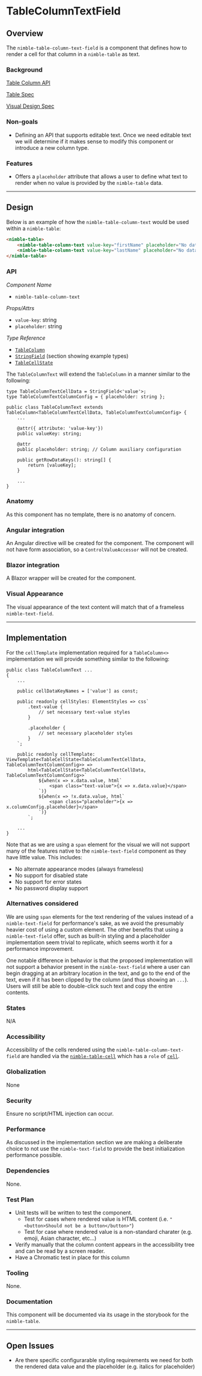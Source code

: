# TableColumnTextField

## Overview

The `nimble-table-column-text-field` is a component that defines how to render a cell for that column in a `nimble-table` as text.

### Background

[Table Column API](../table-columns-hld.md)

[Table Spec](../README.md)

[Visual Design Spec](https://xd.adobe.com/view/5b476816-dad1-4671-b20a-efe796631c72-0e14/specs/)

### Non-goals

-   Defining an API that supports editable text. Once we need editable text we will determine if it makes sense to modify this component or introduce a new column type.

### Features

-   Offers a `placeholder` attribute that allows a user to define what text to render when no value is provided by the `nimble-table` data.

---

## Design

Below is an example of how the `nimble-table-column-text` would be used within a `nimble-table`:

```HTML
<nimble-table>
    <nimble-table-column-text value-key="firstName" placeholder="No data">First Name</nimble-table-column-text-field>
    <nimble-table-column-text value-key="lastName" placeholder="No data">Last Name</nimble-table-column-text-field>
</nimble-table>
```

### API

_Component Name_

-   `nimble-table-column-text`

_*Props/Attrs*_

-   `value-key`: string
-   `placeholder`: string

_Type Reference_

-   [`TableColumn`](../table-columns-hld.md#tablecolumn)
-   [`StringField`](https://github.com/ni/nimble/blob/main/packages/nimble-components/src/table/specs/table-data-api.md#implementation--design) (section showing example types)
-   [`TableCellState`](../table-columns-hld.md#tablecellstate-interface)

The `TableColumnText` will extend the `TableColumn` in a manner similar to the following:

```TS
type TableColumnTextCellData = StringField<'value'>;
type TableColumnTextColumnConfig = { placeholder: string };

public class TableColumnText extends TableColumn<TableColumnTextCellData, TableColumnTextColumnConfig> {
    ...

    @attr({ attribute: 'value-key'})
    public valueKey: string;

    @attr
    public placeholder: string; // Column auxiliary configuration

    public getRowDataKeys(): string[] {
        return [valueKey];
    }

    ...
}
```

### Anatomy

As this component has no template, there is no anatomy of concern.

### Angular integration

An Angular directive will be created for the component. The component will not have form association, so a `ControlValueAccessor` will not be created.

### Blazor integration

A Blazor wrapper will be created for the component.

### Visual Appearance

The visual appearance of the text content will match that of a frameless `nimble-text-field`.

---

## Implementation

For the `cellTemplate` implementation required for a `TableColumn<>` implementation we will provide something similar to the following:

```TS
public class TableColumnText ...
{
    ...

    public cellDataKeyNames = ['value'] as const;

    public readonly cellStyles: ElementStyles => css`
        .text-value {
            // set necessary text-value styles
        }

        .placeholder {
            // set necessary placeholder styles
        }
    `;

    public readonly cellTemplate: ViewTemplate<TableCellState<TableColumnTextCellData, TableColumnTextColumnConfig>> =>
        html<TableCellState<TableColumnTextCellData, TableColumnTextColumnConfig>>`
            ${when(x => x.data.value, html`
                <span class="text-value">{x => x.data.value}</span>
            `)}
            ${when(x => !x.data.value, html`
                <span class="placeholder">{x => x.columnConfig.placeholder}</span>
            `)}
        `;

    ...
}
```

Note that as we are using a `span` element for the visual we will not support many of the features native to the `nimble-text-field` component as they have little value. This includes:
- No alternate appearance modes (always frameless)
- No support for disabled state
- No support for error states
- No password display support

### Alternatives considered

We are using `span` elements for the text rendering of the values instead of a `nimble-text-field` for performance's sake, as we avoid the presumably heavier cost of using a custom element. The other benefits that using a `nimble-text-field` offer, such as built-in styling and a placeholder implementation seem trivial to replicate, which seems worth it for a performance improvement.

One notable difference in behavior is that the proposed implementation will not support a behavior present in the `nimble-text-field` where a user can begin dragging at an arbitrary location in the text, and go to the end of the text, even if it has been clipped by the column (and thus showing an `...`). Users will still be able to double-click such text and copy the entire contents.

### States

N/A

### Accessibility

Accessibility of the cells rendered using the `nimble-table-column-text-field` are handled via the [`nimble-table-cell`](https://github.com/ni/nimble/blob/f663c38741e731bef91aa58e8fb2d1cec653b679/packages/nimble-components/src/table/components/cell/template.ts#L6) which has a `role` of [`cell`](https://w3c.github.io/aria/#cell).

### Globalization

None

### Security

Ensure no script/HTML injection can occur.

### Performance

As discussed in the implementation section we are making a deliberate choice to not use the `nimble-text-field` to provide the best initialization performance possible.

### Dependencies

None.

### Test Plan

- Unit tests will be written to test the component.
    - Test for cases where rendered value is HTML content (i.e. `"<button>Should not be a button</button>"`)
    - Test for case where rendered value is a non-standard charater (e.g. emoji, Asian character, etc...)
- Verify manually that the column content appears in the accessibility tree and can be read by a screen reader.
- Have a Chromatic test in place for this column

### Tooling

None.

### Documentation

This component will be documented via its usage in the storybook for the `nimble-table`.

---

## Open Issues

- Are there specific configurarable styling requirements we need for both the rendered data value and the placeholder (e.g. italics for placeholder)
